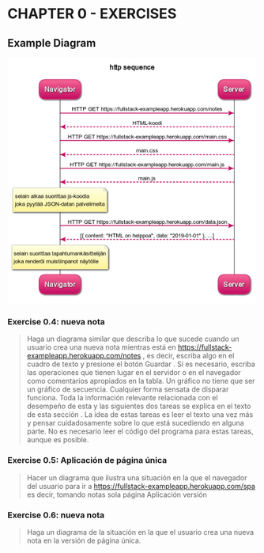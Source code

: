 # CHAPTER 0 - EXERCISES

## Example Diagram

![example diagram](./http_sequence.png)

### Exercise 0.4: nueva nota

> Haga un diagrama similar que describa lo que sucede cuando un usuario crea una nueva nota mientras está en https://fullstack-exampleapp.herokuapp.com/notes , es decir, escriba algo en el cuadro de texto y presione el botón Guardar .
> Si es necesario, escriba las operaciones que tienen lugar en el servidor o en el navegador como comentarios apropiados en la tabla.
> Un gráfico no tiene que ser un gráfico de secuencia. Cualquier forma sensata de disparar funciona.
> Toda la información relevante relacionada con el desempeño de esta y las siguientes dos tareas se explica en el texto de esta sección . La idea de estas tareas es leer el texto una vez más y pensar cuidadosamente sobre lo que está sucediendo en alguna parte. No es necesario leer el código del programa para estas tareas, aunque es posible.

### Exercise 0.5: Aplicación de página única

> Hacer un diagrama que ilustra una situación en la que el navegador del usuario para ir a https://fullstack-exampleapp.herokuapp.com/spa es decir, tomando notas sola página Aplicación versión

### Exercise 0.6: nueva nota

> Haga un diagrama de la situación en la que el usuario crea una nueva nota en la versión de página única.
